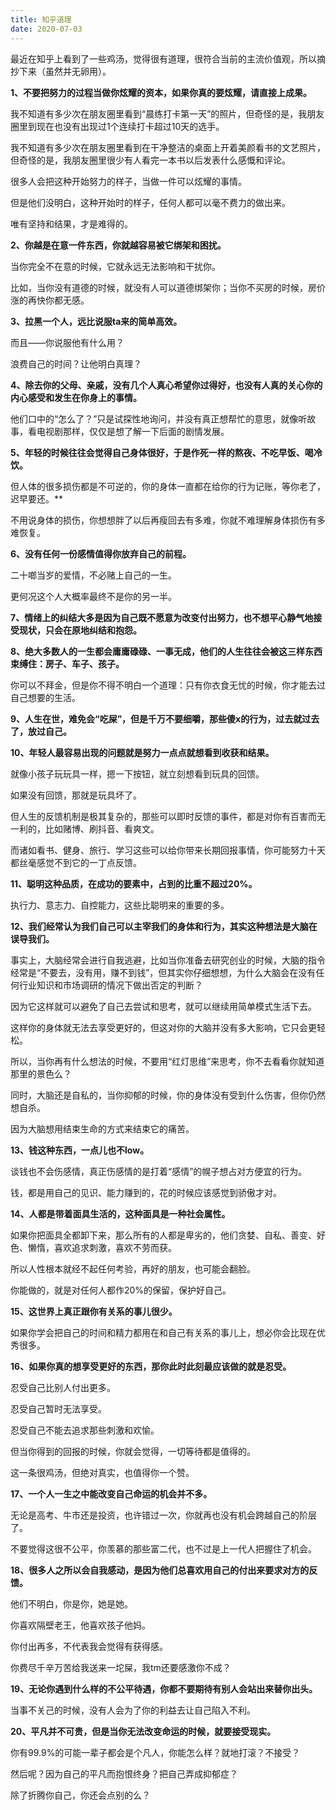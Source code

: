 ```yaml
---
title: 知乎道理
date: 2020-07-03
---
```


最近在知乎上看到了一些鸡汤，觉得很有道理，很符合当前的主流价值观，所以摘抄下来（虽然并无卵用）。

**1、不要把努力的过程当做你炫耀的资本，如果你真的要炫耀，请直接上成果。**

我不知道有多少次在朋友圈里看到“晨练打卡第一天”的照片，但奇怪的是，我朋友圈里到现在也没有出现过1个连续打卡超过10天的选手。

我不知道有多少次在朋友圈里看到在干净整洁的桌面上开着美颜看书的文艺照片，但奇怪的是，我朋友圈里很少有人看完一本书以后发表什么感慨和评论。

很多人会把这种开始努力的样子，当做一件可以炫耀的事情。

但是他们没明白，这种开始时的样子，任何人都可以毫不费力的做出来。

唯有坚持和结果，才是难得的。

**2、你越是在意一件东西，你就越容易被它绑架和困扰。**

当你完全不在意的时候，它就永远无法影响和干扰你。

比如，当你没有道德的时候，就没有人可以道德绑架你；当你不买房的时候，房价涨的再快你都无感。

**3、拉黑一个人，远比说服ta来的简单高效。**

而且——你说服他有什么用？

浪费自己的时间？让他明白真理？

**4、除去你的父母、亲戚，没有几个人真心希望你过得好，也没有人真的关心你的内心感受和发生在你身上的事情。**

他们口中的“怎么了？”只是试探性地询问，并没有真正想帮忙的意思，就像听故事，看电视剧那样，仅仅是想了解一下后面的剧情发展。

**5、年轻的时候往往会觉得自己身体很好，于是作死一样的熬夜、不吃早饭、喝冷饮。**

但人体的很多损伤都是不可逆的，你的身体一直都在给你的行为记账，等你老了，迟早要还。**

不用说身体的损伤，你想想胖了以后再瘦回去有多难，你就不难理解身体损伤有多难恢复。

**6、没有任何一份感情值得你放弃自己的前程。**

二十啷当岁的爱情，不必赌上自己的一生。

更何况这个人大概率最终不是你的另一半。

**7、情绪上的纠结大多是因为自己既不愿意为改变付出努力，也不想平心静气地接受现状，只会在原地纠结和抱怨。**

**8、绝大多数人的一生都会庸庸碌碌、一事无成，他们的人生往往会被这三样东西束缚住：房子、车子、孩子。**

你可以不拜金，但是你不得不明白一个道理：只有你衣食无忧的时候，你才能去过自己想要的生活。

**9、人生在世，难免会“吃屎”，但是千万不要细嚼，那些傻x的行为，过去就过去了，放过自己。**

**10、年轻人最容易出现的问题就是努力一点点就想看到收获和结果。**

就像小孩子玩玩具一样，摁一下按钮，就立刻想看到玩具的回馈。

如果没有回馈，那就是玩具坏了。

但人生的反馈机制是极其复杂的，那些可以即时反馈的事件，都是对你有百害而无一利的，比如赌博、刷抖音、看爽文。

而诸如看书、健身、旅行、学习这些可以给你带来长期回报事情，你可能努力十天都丝毫感觉不到它的一丁点反馈。

**11、聪明这种品质，在成功的要素中，占到的比重不超过20%。**

执行力、意志力、自控能力，这些比聪明来的重要的多。

**12、我们经常认为我们自己可以主宰我们的身体和行为，其实这种想法是大脑在误导我们。**

事实上，大脑经常会进行自我逃避，比如当你准备去研究创业的时候，大脑的指令经常是“不要去，没有用，赚不到钱”，但其实你仔细想想，为什么大脑会在没有任何行业知识和市场调研的情况下做出否定的判断？

因为它这样就可以避免了自己去尝试和思考，就可以继续用简单模式生活下去。

这样你的身体就无法去享受更好的，但这对你的大脑并没有多大影响，它只会更轻松。

所以，当你再有什么想法的时候，不要用“红灯思维”来思考，你不去看看你就知道那里的景色么？

同时，大脑还是自私的，当你抑郁的时候，你的身体没有受到什么伤害，但你仍然想自杀。

因为大脑想用结束生命的方式来结束它的痛苦。

**13、钱这种东西，一点儿也不low。**

谈钱也不会伤感情，真正伤感情的是打着“感情”的幌子想占对方便宜的行为。

钱，都是用自己的见识、能力赚到的，花的时候应该感觉到骄傲才对。

**14、人都是带着面具生活的，这种面具是一种社会属性。**

如果你把面具全都卸下来，那么所有的人都是卑劣的，他们贪婪、自私、善变、好色、懒惰，喜欢追求刺激，喜欢不劳而获。

所以人性根本就经不起任何考验，再好的朋友，也可能会翻脸。

你能做的，就是对任何人都作20%的保留，保护好自己。

**15、这世界上真正跟你有关系的事儿很少。**

如果你学会把自己的时间和精力都用在和自己有关系的事儿上，想必你会比现在优秀很多。

**16、如果你真的想享受更好的东西，那你此时此刻最应该做的就是忍受。**

忍受自己比别人付出更多。

忍受自己暂时无法享受。

忍受自己不能去追求那些刺激和欢愉。

但当你得到的回报的时候，你就会觉得，一切等待都是值得的。

这一条很鸡汤，但绝对真实，也值得你一个赞。

**17、一个人一生之中能改变自己命运的机会并不多。**

无论是高考、牛市还是投资，也许错过一次，你就再也没有机会跨越自己的阶层了。

不要觉得这很不公平，你羡慕的那些富二代，也不过是上一代人把握住了机会。

**18、很多人之所以会自我感动，是因为他们总喜欢用自己的付出来要求对方的反馈。**

他们不明白，你是你，她是她。

你喜欢隔壁老王，他喜欢孩子他妈。

你付出再多，不代表我会觉得有获得感。

你费尽千辛万苦给我送来一坨屎，我tm还要感激你不成？

**19、无论你遇到什么样的不公平待遇，你都不要期待有别人会站出来替你出头。**

当事不关己的时候，没有人会为了你的利益去让自己陷入不利。

**20、平凡并不可贵，但是当你无法改变命运的时候，就要接受现实。**

你有99.9%的可能一辈子都会是个凡人，你能怎么样？就地打滚？不接受？

然后呢？因为自己的平凡而抱恨终身？把自己弄成抑郁症？

除了折腾你自己，你还会点别的么？